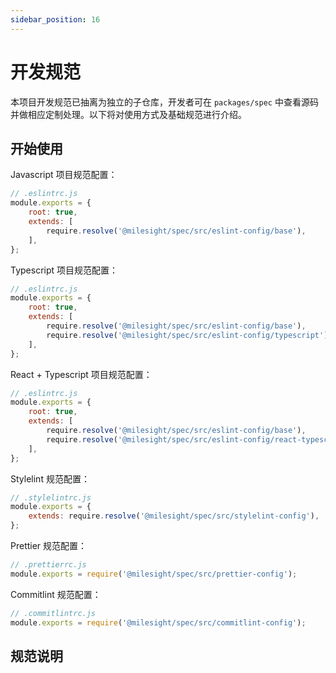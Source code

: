 ```yaml
---
sidebar_position: 16
---
```


# 开发规范

本项目开发规范已抽离为独立的子仓库，开发者可在 `packages/spec` 中查看源码并做相应定制处理。以下将对使用方式及基础规范进行介绍。

## 开始使用

Javascript 项目规范配置：

```js
// .eslintrc.js
module.exports = {
    root: true,
    extends: [
        require.resolve('@milesight/spec/src/eslint-config/base'),
    ],
};
```

Typescript 项目规范配置：

```js
// .eslintrc.js
module.exports = {
    root: true,
    extends: [
        require.resolve('@milesight/spec/src/eslint-config/base'),
        require.resolve('@milesight/spec/src/eslint-config/typescript'),
    ],
};
```

React + Typescript 项目规范配置：

```js
// .eslintrc.js
module.exports = {
    root: true,
    extends: [
        require.resolve('@milesight/spec/src/eslint-config/base'),
        require.resolve('@milesight/spec/src/eslint-config/react-typescript'),
    ],
};
```

Stylelint 规范配置：

```js
// .stylelintrc.js
module.exports = {
    extends: require.resolve('@milesight/spec/src/stylelint-config'),
};
```

Prettier 规范配置：

```js
// .prettierrc.js
module.exports = require('@milesight/spec/src/prettier-config');
```

Commitlint 规范配置：

```js
// .commitlintrc.js
module.exports = require('@milesight/spec/src/commitlint-config');
```

## 规范说明



